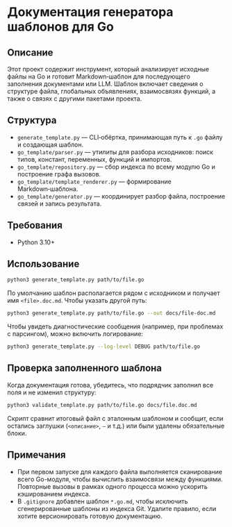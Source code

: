 # Документация генератора шаблонов для Go

## Описание

Этот проект содержит инструмент, который анализирует исходные файлы на Go и готовит Markdown‑шаблон для последующего заполнения документами или LLM. Шаблон включает сведения о структуре файла, глобальных объявлениях, взаимосвязях функций, а также о связях с другими пакетами проекта.

## Структура

- `generate_template.py` — CLI‑обёртка, принимающая путь к `.go` файлу и создающая шаблон.
- `go_template/parser.py` — утилиты для разбора исходников: поиск типов, констант, переменных, функций и импортов.
- `go_template/repository.py` — сбор индекса по всему модулю Go и построение графа вызовов.
- `go_template/template_renderer.py` — формирование Markdown‑шаблона.
- `go_template/generator.py` — координирует разбор файла, построение связей и запись результата.

## Требования

- Python 3.10+

## Использование

```bash
python3 generate_template.py path/to/file.go
```

По умолчанию шаблон располагается рядом с исходником и получает имя `<file>.doc.md`. Чтобы указать другой путь:

```bash
python3 generate_template.py path/to/file.go --out docs/file-doc.md
```

Чтобы увидеть диагностические сообщения (например, при проблемах с парсингом), можно включить логирование:

```bash
python3 generate_template.py --log-level DEBUG path/to/file.go
```

## Проверка заполненного шаблона

Когда документация готова, убедитесь, что подрядчик заполнил все поля и не изменил структуру:

```bash
python3 validate_template.py path/to/file.go docs/file.doc.md
```

Скрипт сравнит итоговый файл с эталонным шаблоном и сообщит, если остались заглушки (`<описание>`, `—` и т.д.) или были удалены обязательные блоки.

## Примечания

- При первом запуске для каждого файла выполняется сканирование всего Go-модуля, чтобы вычислить взаимосвязи между функциями. Повторные вызовы в рамках одного процесса можно ускорить кэшированием индекса.
- В `.gitignore` добавлен шаблон `*.go.md`, чтобы исключить сгенерированные шаблоны из индекса Git. Удалите правило, если хотите версионировать готовую документацию.
